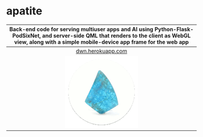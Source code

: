# apatite
|Back-end code for serving multiuser apps and AI using Python-Flask-PodSixNet, and server-side QML that renders to the client as WebGL view, along with a simple mobile-device app frame for the web app|
|:---:|
|[dwn.herokuapp.com](http://dwn.herokuapp.com)|
|![](logo.gif)|
